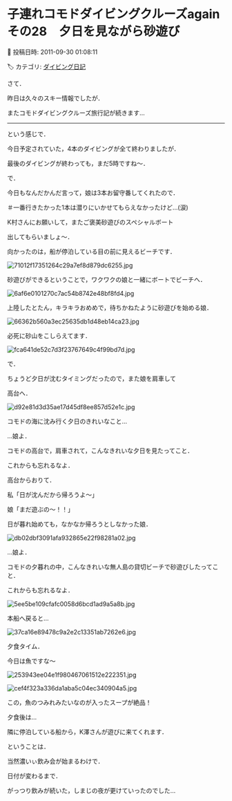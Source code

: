# 子連れコモドダイビングクルーズagain　その28　夕日を見ながら砂遊び

📅 投稿日時: 2011-09-30 01:08:11

🏷️ カテゴリ: [ダイビング日記](ce3a7a8d424d112fce83ee85c81a0e344.md)

さて．


昨日は久々のスキー情報でしたが．


またコモドダイビングクルーズ旅行記が続きます…


-------------





という感じで．


今日予定されていた，4本のダイビングが全て終わりましたが．


最後のダイビングが終わっても，まだ5時ですね～．





で．


今日もなんだかんだ言って，娘は3本お留守番してくれたので．


＃一番行きたかった1本は潜りにいかせてもらえなかったけど…(涙)


K村さんにお願いして，またご褒美砂遊びのスペシャルボート


出してもらいましょ～．





向かったのは，船が停泊している目の前に見えるビーチです．




![71012f17351264c29a7ef8d879dc6255.jpg](images/71012f17351264c29a7ef8d879dc6255.jpg)







砂遊びができるということで，ワクワクの娘と一緒にボートでビーチへ．




![6af6e0101270c7ac54b8742e48bf8fd4.jpg](images/6af6e0101270c7ac54b8742e48bf8fd4.jpg)







上陸したとたん，キラキラおめめで，待ちかねたように砂遊びを始める娘．




![66362b560a3ec25635db1d48eb14ca23.jpg](images/66362b560a3ec25635db1d48eb14ca23.jpg)







必死に砂山をこしらえてます．




![fca641de52c7d3f23767649c4f99bd7d.jpg](images/fca641de52c7d3f23767649c4f99bd7d.jpg)







で．


ちょうど夕日が沈むタイミングだったので，また娘を肩車して


高台へ．




![d92e81d3d35ae17d45df8ee857d52e1c.jpg](images/d92e81d3d35ae17d45df8ee857d52e1c.jpg)




コモドの海に沈み行く夕日のきれいなこと…





…娘よ．


コモドの高台で，肩車されて，こんなきれいな夕日を見たってこと．


これからも忘れるなよ．





高台からおりて．


私「日が沈んだから帰ろうよ～」


娘「まだ遊ぶの～！！」


日が暮れ始めても，なかなか帰ろうとしなかった娘．




![db02dbf3091afa932865e22f98281a02.jpg](images/db02dbf3091afa932865e22f98281a02.jpg)







…娘よ．


コモドの夕暮れの中，こんなきれいな無人島の貸切ビーチで砂遊びしたってこと．


これからも忘れるなよ．




![5ee5be109cfafc0058d6bcd1ad9a5a8b.jpg](images/5ee5be109cfafc0058d6bcd1ad9a5a8b.jpg)







本船へ戻ると…




![37ca16e89478c9a2e2c13351ab7262e6.jpg](images/37ca16e89478c9a2e2c13351ab7262e6.jpg)




夕食タイム．


今日は魚ですな～




![253943ee04e1f980467061512e222351.jpg](images/253943ee04e1f980467061512e222351.jpg)






![cef4f323a336da1aba5c04ec340904a5.jpg](images/cef4f323a336da1aba5c04ec340904a5.jpg)




この，魚のつみれみたいなのが入ったスープが絶品！





夕食後は…


隣に停泊している船から，K澤さんが遊びに来てくれます．


ということは．


当然濃いぃ飲み会が始まるわけで．


日付が変わるまで．


がっつり飲みが続いた，しまじの夜が更けていったのでした…
